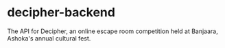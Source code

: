 # decipher-backend

The API for Decipher, an online escape room competition held at Banjaara, Ashoka's annual cultural fest.
